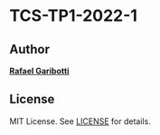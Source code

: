 TCS-TP1-2022-1
=

Author
------
[**Rafael Garibotti**](https://br.linkedin.com/in/rafaelgaribotti)


License
-------
MIT License. See [LICENSE](LICENSE) for details.

[license-url]: https://github.com/rafaelgaribotti/tcs-tp1-2022-1/blob/main/LICENSE
